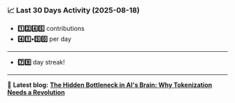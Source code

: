 <!--START_STATS-->
### 📈 Last 30 Days Activity (2025-08-18)  
- **1️⃣2️⃣4️⃣5️⃣** contributions  
- **4️⃣1️⃣•5️⃣0️⃣** per day
---
- **7️⃣9️⃣** day streak!
---
📝 **Latest blog:** [**The Hidden Bottleneck in AI's Brain: Why Tokenization Needs a Revolution**](https://andriak.com/blog/tokenization-revolution)
<!--END_STATS-->
